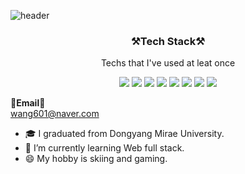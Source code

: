 ![header](https://capsule-render.vercel.app/api?type=rounded&color=gradient&height=200&section=footer&text=Hello!!&fontSize=100)

<h3 align="center">⚒️Tech Stack⚒️</h3>

<p align="center"> Techs that I've used at leat once </p>

<p align="center">
<img src="https://img.shields.io/badge/C-a8b8cc?style=flat-square&logo=C&logoColor=white"/>
<img src="https://img.shields.io/badge/Java-3e606e?style=flat-square&logo=Java&logoColor=white"/>
<img src="https://img.shields.io/badge/Python-3766AB?style=flat-square&logo=Python&logoColor=white"/> 
<img src="https://img.shields.io/badge/JavaScript-ffb13b?style=flat-square&logo=JavaScript&logoColor=white"/>
<img src="https://img.shields.io/badge/HTML5-e5ba1f?style=flat-square&logo=HTML5&logoColor=white"/>
<img src="https://img.shields.io/badge/JQuery-13b38a?style=flat-square&logo=JQuery&logoColor=white"/>
<img src="https://img.shields.io/badge/SpringBoot-6cb33f?style=flat-square&logo=SpringBoot&logoColor=white"/>
<img src="https://img.shields.io/badge/Oracle-db3552?style=flat-square&logo=Oracle&logoColor=white"/>
  
</p>

<Strong>📧Email📧</Strong><br>wang601@naver.com<br>


- 🎓 I graduated from Dongyang Mirae University.
- 🌱 I’m currently learning Web full stack.
- 😄 My hobby is skiing and gaming.


